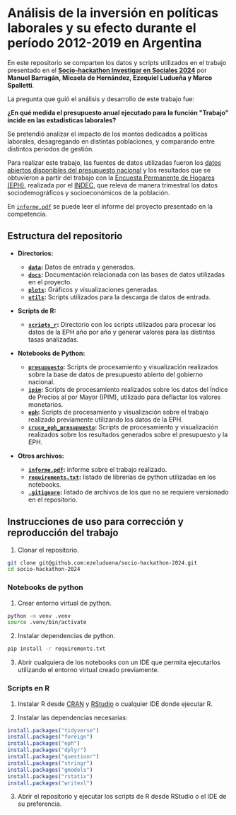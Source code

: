 # Análisis de la inversión en políticas laborales y su efecto durante el período 2012-2019 en Argentina

En este repositorio se comparten los datos y scripts utilizados en el trabajo presentado en el **[Socio-hackathon Investigar en Sociales 2024](https://sociales.unc.edu.ar/content/todav-est-s-tiempo-de-presentarte-en-el-i-socio-hackathon-investigar-en-sociales-2024-la)** por **Manuel Barragán, Micaela de Hernández, Ezequiel Ludueña y Marco Spalletti**.

La pregunta que guió el análisis y desarrollo de este trabajo fue:

**¿En qué medida el presupuesto anual ejecutado para la función "Trabajo" incide en las estadísticas laborales?**

Se pretendió analizar el impacto de los montos dedicados a políticas laborales, desagregando en distintas poblaciones, y comparando entre distintos períodos de gestión.

Para realizar este trabajo, las fuentes de datos utilizadas fueron los [datos abiertos disponibles del presupuesto nacional](https://www.presupuestoabierto.gob.ar/sici/datos-abiertos) y los resultados que se obtuvieron a partir del trabajo con la [Encuesta Permanente de Hogares (EPH)](https://www.indec.gob.ar/indec/web/Institucional-Indec-BasesDeDatos), realizada por el [INDEC](https://www.indec.gob.ar/), que releva de manera trimestral los datos sociodemográficos y socioeconómicos de la población.

En [`informe.pdf`](/informe.pdf) se puede leer el informe del proyecto presentado en la competencia.

## Estructura del repositorio

- **Directorios:**

  - **[`data`](/data):** Datos de entrada y generados.
  - **[`docs`](/docs):** Documentación relacionada con las bases de datos utilizadas en el proyecto.
  - **[`plots`](/plots):** Gráficos y visualizaciones generadas.
  - **[`utils`](/utils):** Scripts utilizados para la descarga de datos de entrada.  

- **Scripts de R:**
  - **[`scripts_r`](/scripts_r):** Directorio con los scripts utilizados para procesar los datos de la EPH año por año y generar valores para las distintas tasas analizadas.

- **Notebooks de Python:**
  - **[`presupuesto`](/presupuesto.ipynb):** Scripts de procesamiento y visualización realizados sobre la base de datos de presupuesto abierto del gobierno nacional.
  - **[`ipim`](/ipim.ipynb):** Scripts de procesamiento realizados sobre los datos del Índice de Precios al por Mayor (IPIM), utilizado para deflactar los valores monetarios.
  - **[`eph`](/eph.ipynb):** Scripts de procesamiento y visualización sobre el trabajo realizado previamente utilizando los datos de la EPH.
  - **[`cruce_eph_presupuesto`](/cruce_eph_presupuesto.ipynb):** Scripts de procesamiento y visualización realizados sobre los resultados generados sobre el presupuesto y la EPH.

- **Otros archivos:**
  - **[`informe.pdf`](/informe.pdf):** informe sobre el trabajo realizado.
  - **[`requirements.txt`](/requirements.txt):** listado de librerías de python utilizadas en los notebooks.
  - **[`.gitignore`](/.gitignore):** listado de archivos de los que no se requiere versionado en el repositorio.

## Instrucciones de uso para corrección y reproducción del trabajo

1. Clonar el repositorio.

```bash
git clone git@github.com:ezeluduena/socio-hackathon-2024.git
cd socio-hackathon-2024
```

### Notebooks de python

1. Crear entorno virtual de python.

```bash
python -m venv .venv
source .venv/bin/activate
```

2. Instalar dependencias de python.

```bash
pip install -r requirements.txt
```

3. Abrir cualquiera de los notebooks con un IDE que permita ejecutarlos utilizando el entorno virtual creado previamente.

### Scripts en R

1. Instalar R desde [CRAN](https://cran.r-project.org/) y [RStudio](https://posit.co/download/rstudio-desktop/) o cualquier IDE donde ejecutar R.

2. Instalar las dependencias necesarias:

```r
install.packages("tidyverse")
install.packages("foreign")
install.packages("eph")
install.packages("dplyr")
install.packages("questionr")
install.packages("stringr")
install.packages("gmodels")
install.packages("rstatix")
install.packages("writexl")
```

3. Abrir el repositorio y ejecutar los scripts de R desde RStudio o el IDE de su preferencia.
